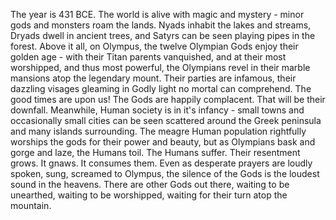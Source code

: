 The year is 431 BCE.
The world is alive with magic and mystery - minor gods and monsters roam the lands. 
Nyads inhabit the lakes and streams, Dryads dwell in ancient trees, and Satyrs can be seen playing pipes in the forest. 
Above it all, on Olympus, the twelve Olympian Gods enjoy their golden age - with their Titan parents vanquished, and at their most worshipped, and thus most powerful, the Olympians revel in their marble mansions atop the legendary mount. 
Their parties are infamous, their dazzling visages gleaming in Godly light no mortal can comprehend. 
The good times are upon us! The Gods are happily complacent.
That will be their downfall.
Meanwhile, Human society is in it's infancy - small towns and occasionally small cities can be seen scattered around the Greek peninsula and many islands surrounding. 
The meagre Human population rightfully worships the gods for their power and beauty, but as Olympians bask and gorge and laze, the Humans toil. 
The Humans suffer. Their resentment grows. It gnaws. It consumes them. Even as desperate prayers are loudly spoken, sung, screamed to Olympus, the silence of the Gods is the loudest sound in the heavens. 
There are other Gods out there, waiting to be unearthed, waiting to be worshipped, waiting for their turn atop the mountain.
